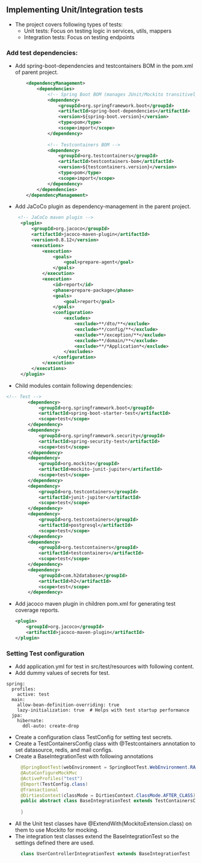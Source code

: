 ## Implementing Unit/Integration tests
* The project covers following types of tests:
    - Unit tests: Focus on testing logic in services, utils, mappers
    - Integration tests: Focus on testing endpoints

### Add test dependencies:
* Add spring-boot-dependencies and testcontainers BOM in the pom.xml of parent project.
  ```xml
      <dependencyManagement>
          <dependencies>
              <!-- Spring Boot BOM (manages JUnit/Mockito transitively) -->
              <dependency>
                  <groupId>org.springframework.boot</groupId>
                  <artifactId>spring-boot-dependencies</artifactId>
                  <version>${spring-boot.version}</version>
                  <type>pom</type>
                  <scope>import</scope>
              </dependency>
 
              <!-- Testcontainers BOM -->
              <dependency>
                  <groupId>org.testcontainers</groupId>
                  <artifactId>testcontainers-bom</artifactId>
                  <version>${testcontainers.version}</version>
                  <type>pom</type>
                  <scope>import</scope>
              </dependency>
          </dependencies>
      </dependencyManagement>
  ```
* Add JaCoCo plugin as dependency-management in the parent project. 
  ```xml
   <!-- JaCoCo maven plugin -->
    <plugin>
        <groupId>org.jacoco</groupId>
        <artifactId>jacoco-maven-plugin</artifactId>
        <version>0.8.12</version>
        <executions>
            <execution>
                <goals>
                    <goal>prepare-agent</goal>
                </goals>
            </execution>
            <execution>
                <id>report</id>
                <phase>prepare-package</phase>
                <goals>
                    <goal>report</goal>
                </goals>
                <configuration>
                    <excludes>
                        <exclude>**/dto/**</exclude>
                        <exclude>**/config/**</exclude>
                        <exclude>**/exception/**</exclude>
                        <exclude>**/domain/**</exclude>
                        <exclude>**/*Application*</exclude>
                    </excludes>
                </configuration>
            </execution>
        </executions>
    </plugin>
  ```
* Child modules contain following dependencies:
```xml
<!-- Test -->
		<dependency>
			<groupId>org.springframework.boot</groupId>
			<artifactId>spring-boot-starter-test</artifactId>
			<scope>test</scope>
		</dependency>
		<dependency>
			<groupId>org.springframework.security</groupId>
			<artifactId>spring-security-test</artifactId>
			<scope>test</scope>
		</dependency>
		<dependency>
			<groupId>org.mockito</groupId>
			<artifactId>mockito-junit-jupiter</artifactId>
			<scope>test</scope>
		</dependency>
		<dependency>
			<groupId>org.testcontainers</groupId>
			<artifactId>junit-jupiter</artifactId>
			<scope>test</scope>
		</dependency>
		<dependency>
			<groupId>org.testcontainers</groupId>
			<artifactId>postgresql</artifactId>
			<scope>test</scope>
		</dependency>
		<dependency>
			<groupId>org.testcontainers</groupId>
			<artifactId>testcontainers</artifactId>
			<scope>test</scope>
		</dependency>
		<dependency>
			<groupId>com.h2database</groupId>
			<artifactId>h2</artifactId>
			<scope>test</scope>
		</dependency>
```
* Add jacoco maven plugin in children pom.xml for generating test coverage reports.

  ```xml
  <plugin>
      <groupId>org.jacoco</groupId>
      <artifactId>jacoco-maven-plugin</artifactId>
  </plugin>
  ```

### Setting Test configuration
* Add application.yml for test in src/test/resources with following content.
* Add dummy values of secrets for test.
```
spring:
  profiles:
    active: test
  main:
    allow-bean-definition-overriding: true
    lazy-initialization: true  # Helps with test startup performance
  jpa:
    hibernate:
      ddl-auto: create-drop
```
* Create a configuration class TestConfig for setting test secrets.
* Create a TestContainersConfig class with @Testcontainers annotation to set datasource, redis, and mail configs.
* Create a BaseIntegrationTest with following annotations
  ```java
    @SpringBootTest(webEnvironment = SpringBootTest.WebEnvironment.RANDOM_PORT)
    @AutoConfigureMockMvc
    @ActiveProfiles("test")
    @Import(TestConfig.class)
    @Transactional
    @DirtiesContext(classMode = DirtiesContext.ClassMode.AFTER_CLASS)
    public abstract class BaseIntegrationTest extends TestContainersConfig {
    
    }
  ```
* All the Unit test classes have @ExtendWith(MockitoExtension.class) on them to use Mockito for mocking.
* The integration test classes extend the BaseIntegrationTest so the settings defined there are used.
  ```java
    class UserControllerIntegrationTest extends BaseIntegrationTest
  ```